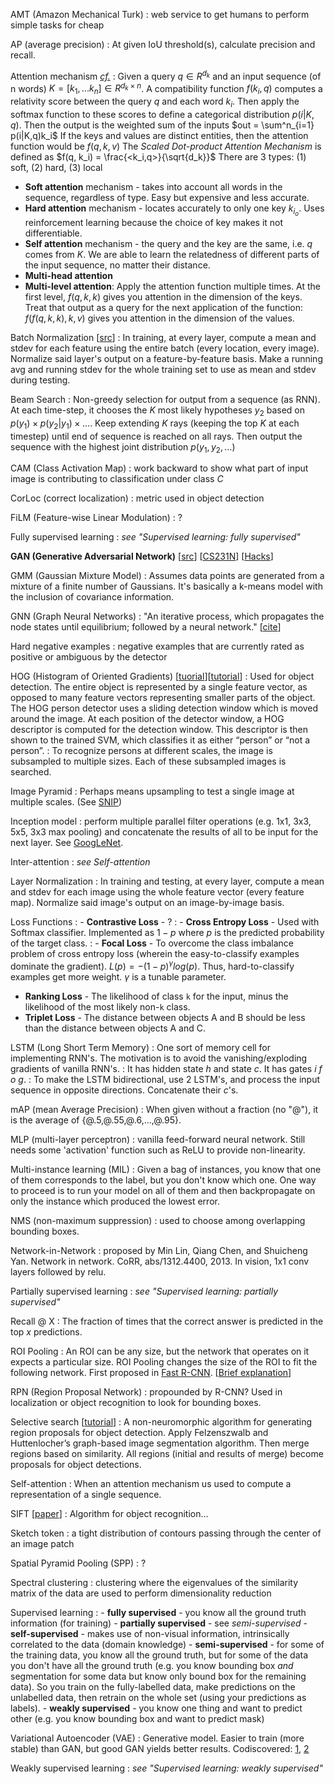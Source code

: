 AMT (Amazon Mechanical Turk)
: web service to get humans to perform simple tasks for cheap

AP (average precision)
: At given IoU threshold(s), calculate precision and recall.

Attention mechanism *[cf.](https://arxiv.org/pdf/1808.03728.pdf)*
: Given a query $q \in R^{d_k}$ and an input sequence (of n words) $K = [k_1,...k_n] \in R^{d_k \times n}$. A compatibility function $f(k_i, q)$ computes a relativity score between the query $q$ and each word $k_i$. Then apply the softmax function to these scores to define a categorical distribution $p(i|K,q)$. Then the output is the weighted sum of the inputs $out = \sum^n_{i=1} p(i|K,q)k_i$
If the keys and values are distinct entities, then the attention function would be $f(q,k,v)$
The *Scaled Dot-product Attention Mechanism* is defined as $f(q, k_i) = \frac{<k_i,q>}{\sqrt{d_k}}$
There are 3 types: (1) soft, (2) hard, (3) local
- **Soft attention** mechanism - takes into account all words in the sequence, regardless of type. Easy but expensive and less accurate.
- **Hard attention** mechanism - locates accurately to only one key $k_{i_o}$. Uses reinforcement learning because the choice of key makes it not differentiable.
- **Self attention** mechanism - the query and the key are the same, i.e. $q$ comes from $K$. We are able to learn the relatedness of different parts of the input sequence, no matter their distance.
- **Multi-head attention**
- **Multi-level attention**: Apply the attention function multiple times. At the first level, $f(q,k,k)$ gives you attention in the dimension of the keys. Treat that output as a query for the next application of the function: $f(f(q, k, k), k, v)$ gives you attention in the dimension of the values. 

Batch Normalization [[src](https://arxiv.org/pdf/1502.03167.pdf)]
: In training, at every layer, compute a mean and stdev for each feature using the entire batch (every location, every image). Normalize said layer's output on a feature-by-feature basis. Make a running avg and running stdev for the whole training set to use as mean and stdev during testing.

 Beam Search
 : Non-greedy selection for output from a sequence (as RNN). At each time-step, it chooses the $K$ most likely hypotheses $y_2$ based on $p(y_1) \times p(y_2|y_1) \times ...$. Keep extending $K$ rays (keeping the top $K$ at each timestep) until end of sequence is reached on all rays. Then output the sequence with the highest joint distribution $p(y_1, y_2, ...)$

CAM (Class Activation Map)
: work backward to show what part of input image is contributing to classification under class *C*

CorLoc (correct localization)
: metric used in object detection	

FiLM (Feature-wise Linear Modulation)
: ?

Fully supervised learning
: *see "Supervised learning: fully supervised"*

**GAN  (Generative Adversarial Network)** [[src](https://arxiv.org/abs/1406.2661)] [[CS231N](http://vision6.idav.ucdavis.edu:8888/notebooks/GANs-PyTorch.ipynb)] [[Hacks](https://github.com/soumith/ganhacks)]

GMM (Gaussian Mixture Model)
: Assumes data points are generated from a mixture of a finite number of Gaussians. It's basically a k-means model with the inclusion of covariance information.

GNN (Graph  Neural Networks)
: "An iterative process, which propagates the node states until equilibrium; followed by a neural network." [[cite](https://openreview.net/pdf?id=rJXMpikCZ)]

Hard negative examples
: negative examples that are currently rated as positive or ambiguous by the detector

HOG (Histogram of Oriented Gradients) [[tuorial](http://mccormickml.com/2013/05/09/hog-person-detector-tutorial/)][[tutorial](https://lilianweng.github.io/lil-log/2017/10/29/object-recognition-for-dummies-part-1.html)]
: Used for object detection. The entire object is represented by a single feature vector, as opposed to many feature vectors representing smaller parts of the object. The HOG person detector uses a sliding detection window which is moved around the image. At each position of the detector window, a HOG descriptor is computed for the detection window. This descriptor is then shown to the trained SVM, which classifies it as either “person” or “not a person”.
: To recognize persons at different scales, the image is subsampled to multiple sizes. Each of these subsampled images is searched.

Image Pyramid
: Perhaps means upsampling to test a single image at multiple scales. (See [SNIP](https://www.cs.umd.edu/~bharat/snip.pdf))

Inception model
: perform multiple parallel filter operations (e.g. 1x1, 3x3, 5x5, 3x3 max pooling) and concatenate the results of all to be input for the next layer. See [GoogLeNet](https://arxiv.org/pdf/1409.4842.pdf).

Inter-attention
: *see Self-attention*

Layer Normalization
: In training and testing, at every layer, compute a mean and stdev for each image using the whole feature vector (every feature map). Normalize said image's output on an image-by-image basis.

Loss Functions
: - **Contrastive Loss** - ?
: - **Cross Entropy Loss** - Used with Softmax classifier. Implemented as $1 - p$ where $p$ is the predicted probability of the target class.
: - **Focal Loss** - To overcome the class imbalance problem of cross entropy loss (wherein the easy-to-classify examples dominate the gradient). $L(p) = -(1-p)^\gamma log(p)$. Thus, hard-to-classify examples get more weight. $\gamma$ is a tunable parameter.
  - **Ranking Loss** - The likelihood of class `k` for the input, minus the likelihood of the most likely non-`k` class.
  - **Triplet Loss** - The distance between objects A and B should be less than the distance between objects A and C.

LSTM (Long Short Term Memory)
: One sort of memory cell for implementing RNN's. The motivation is to avoid the vanishing/exploding gradients of vanilla RNN's.
: It has hidden state $h$ and state $c$.  It has gates $i$ $f$ $o$ $g$.
: To make the LSTM bidirectional, use 2 LSTM's, and process the input sequence in opposite directions. Concatenate their $c$'s.

mAP (mean Average Precision)
: When given without a fraction (no "@"), it is the average of {@.5,@.55,@.6,...,@.95}.

MLP (multi-layer perceptron)
: vanilla feed-forward neural network. Still needs some 'activation' function such as ReLU to provide non-linearity.

Multi-instance learning (MIL)
: Given a bag of instances, you know that one of them corresponds to the label, but you don't know which one. One way to proceed is to run your model on all of them and then backpropagate on only the instance which produced the lowest error.

NMS (non-maximum suppression)
: used to choose among overlapping bounding boxes.

Network-in-Network
: proposed by Min Lin, Qiang Chen, and Shuicheng Yan. Network in network. CoRR, abs/1312.4400, 2013. In vision, 1x1 conv layers followed by relu.

Partially supervised learning
: *see "Supervised learning: partially supervised"*

Recall @ X
: The fraction of times that the correct answer is predicted in the top $x$ predictions.

ROI Pooling
: An ROI can be any size, but the network that operates on it expects a particular size. ROI Pooling changes the size of the ROI to fit the following network. First proposed in [Fast R-CNN](https://deepsense.ai/wp-content/uploads/2017/02/1504.08083.pdf). [[Brief explanation](https://deepsense.ai/region-of-interest-pooling-explained/)]

RPN (Region Proposal Network)
: propounded by R-CNN? Used in localization or object recognition to look for bounding boxes.

Selective search [[tutorial](https://lilianweng.github.io/lil-log/2017/10/29/object-recognition-for-dummies-part-1.html)]
: A non-neuromorphic algorithm for generating region proposals for object detection. Apply Felzenszwalb and Huttenlocher’s graph-based image segmentation algorithm. Then merge regions based on similarity. All regions (initial and results of merge) become proposals for object detections.

Self-attention
: When an attention mechanism us used to compute a representation of a single sequence.

SIFT [[paper](http://www.cs.ubc.ca/~lowe/papers/iccv99.pdf)]
: Algorithm for object recognition...

Sketch token
: a tight distribution of contours passing through the center of an image patch

Spatial Pyramid Pooling (SPP)
: ?

Spectral clustering
: clustering where the eigenvalues of the similarity matrix of the data are used to perform dimensionality reduction

Supervised learning
:  - **fully supervised** - you know all the ground truth information (for training)
    - **partially supervised** - see *semi-supervised*
    - **self-supervised** - makes use of non-visual information, intrinsically correlated to the data (domain knowledge)
    - **semi-supervised** - for some of the training data, you know all the ground truth, but for some of the data you don't have all the ground truth (e.g. you know bounding box *and* segmentation for some data but know only bound box for the remaining data). So you train on the fully-labelled data, make predictions on the unlabelled data, then retrain on the whole set (using your predictions as labels).
    - **weakly supervised** - you know one thing and want to predict other (e.g. you know bounding box and want to predict mask)
    
Variational Autoencoder (VAE)
: Generative model. Easier to train (more stable) than GAN, but good GAN yields better results. Codiscovered: [1](https://arxiv.org/abs/1312.6114), [2](https://arxiv.org/abs/1401.4082)

Weakly supervised learning
: *see "Supervised learning: weakly supervised"*
<!--stackedit_data:
eyJoaXN0b3J5IjpbNDI3MTE4NzY2XX0=
-->
